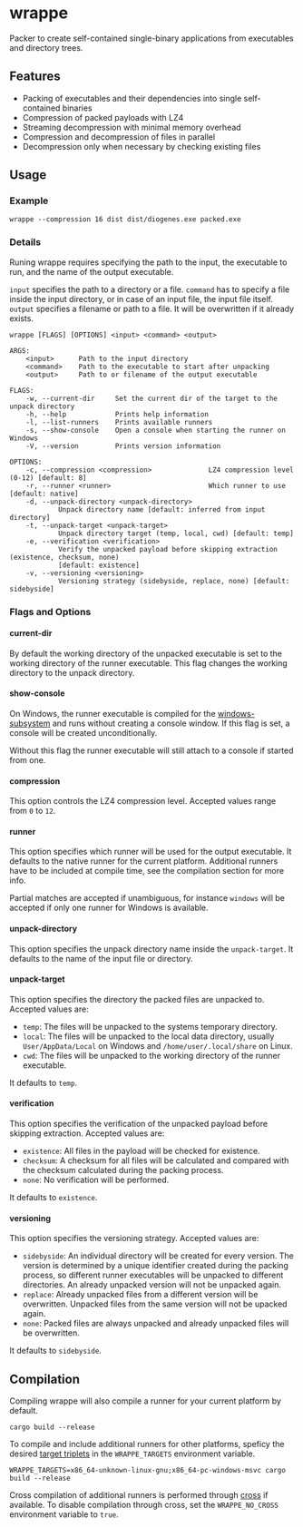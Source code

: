 # wrappe

Packer to create self-contained single-binary applications from executables and directory trees.

## Features

* Packing of executables and their dependencies into single self-contained binaries
* Compression of packed payloads with LZ4
* Streaming decompression with minimal memory overhead
* Compression and decompression of files in parallel
* Decompression only when necessary by checking existing files

## Usage

### Example

```shell
wrappe --compression 16 dist dist/diogenes.exe packed.exe
```

### Details

Runing wrappe requires specifying the path to the input, the executable to run, and the name of the output executable.

`input` specifies the path to a directory or a file. `command` has to specify a file inside the input directory, or in case of an input file, the input file itself. `output` specifies a filename or path to a file. It will be overwritten if it already exists.

```shell
wrappe [FLAGS] [OPTIONS] <input> <command> <output>

ARGS:
    <input>      Path to the input directory
    <command>    Path to the executable to start after unpacking
    <output>     Path to or filename of the output executable

FLAGS:
    -w, --current-dir     Set the current dir of the target to the unpack directory
    -h, --help            Prints help information
    -l, --list-runners    Prints available runners
    -s, --show-console    Open a console when starting the runner on Windows
    -V, --version         Prints version information

OPTIONS:
    -c, --compression <compression>              LZ4 compression level (0-12) [default: 8]
    -r, --runner <runner>                        Which runner to use [default: native]
    -d, --unpack-directory <unpack-directory>
            Unpack directory name [default: inferred from input directory]
    -t, --unpack-target <unpack-target>
            Unpack directory target (temp, local, cwd) [default: temp]
    -e, --verification <verification>
            Verify the unpacked payload before skipping extraction (existence, checksum, none)
            [default: existence]
    -v, --versioning <versioning>
            Versioning strategy (sidebyside, replace, none) [default: sidebyside]
```

### Flags and Options

#### current-dir

By default the working directory of the unpacked executable is set to the working directory of the runner executable. This flag changes the working directory to the unpack directory.

#### show-console

On Windows, the runner executable is compiled for the [windows-subsystem](https://rust-lang.github.io/rfcs/1665-windows-subsystem.html) and runs without creating a console window. If this flag is set, a console will be created unconditionally.

Without this flag the runner executable will still attach to a console if started from one.

#### compression

This option controls the LZ4 compression level. Accepted values range from `0` to `12`.

#### runner

This option specifies which runner will be used for the output executable. It defaults to the native runner for the current platform. Additional runners have to be included at compile time, see the compilation section for more info.

Partial matches are accepted if unambiguous, for instance `windows` will be accepted if only one runner for Windows is available.

#### unpack-directory

This option specifies the unpack directory name inside the `unpack-target`. It defaults to the name of the input file or directory.

#### unpack-target

This option specifies the directory the packed files are unpacked to. Accepted values are:

* `temp`: The files will be unpacked to the systems temporary directory.
* `local`: The files will be unpacked to the local data directory, usually `User/AppData/Local` on Windows and `/home/user/.local/share` on Linux.
* `cwd`: The files will be unpacked to the working directory of the runner executable.

It defaults to `temp`.

#### verification

This option specifies the verification of the unpacked payload before skipping extraction. Accepted values are:

* `existence`: All files in the payload will be checked for existence.
* `checksum`: A checksum for all files will be calculated and compared with the checksum calculated during the packing process.
* `none`: No verification will be performed.

It defaults to `existence`.

#### versioning

This option specifies the versioning strategy. Accepted values are:

* `sidebyside`: An individual directory will be created for every version. The version is determined by a unique identifier created during the packing process, so different runner executables will be unpacked to different directories. An already unpacked version will not be unpacked again.
* `replace`: Already unpacked files from a different version will be overwritten. Unpacked files from the same version will not be upacked again.
* `none`: Packed files are always unpacked and already unpacked files will be overwritten.

It defaults to `sidebyside`.

## Compilation

Compiling wrappe will also compile a runner for your current platform by default.

```shell
cargo build --release
```

To compile and include additional runners for other platforms, speficy the desired [target triplets](https://doc.rust-lang.org/stable/rustc/targets/) in the `WRAPPE_TARGETS` environment variable.

```shell
WRAPPE_TARGETS=x86_64-unknown-linux-gnu;x86_64-pc-windows-msvc cargo build --release
```

Cross compilation of additional runners is performed through [cross](https://github.com/rust-embedded/cross) if available.
To disable compilation through cross, set the `WRAPPE_NO_CROSS` environment variable to `true`.
